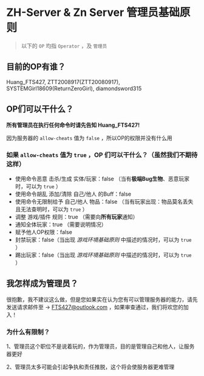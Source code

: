 # ZH-Server & Zn Server 管理员基础原则

> 以下的 `OP` 均指 `Operator` ，及 `管理员`

## 目前的OP有谁？

Huang_FTS427, ZTT2008917(ZTT20080917), SYSTEMGirl18609(ReturnZeroGirl), diamondsword315

## OP们可以干什么？

**所有管理员在执行任何命令时请先告知 Huang_FTS427!**

因为服务器的 `allow-cheats` 值为 `false` ，所以OP的权限并没有什么用

### 如果 `allow-cheats` 值为 `true` ，OP 们可以干什么？（虽然我们不期待这样）

- 使用命令恶意 击杀/生成 实体/玩家：false （当有**极端Bug生物**、恶意玩家时，可以为 `true` ）
- 使用命令胡乱 添加/清除 自己/他人 的Buff：false
- 使用命令无限制给予 自己/他人 物品：false （当有玩家出现：物品莫名丢失且无法查明时，可以为 `true` ）
- 调整 游戏/插件 规则：true （需要向**所有玩家**通知）
- 通知全体玩家：true （需要说明情况）
- 赋予他人OP权限：false
- 封禁玩家：false（当出现 *游戏环境基础原则* 中描述的情况时，可以为 `true` ）
- 踢出玩家：false（当出现 *游戏环境基础原则* 中描述的情况时，可以为 `true` ）

## 我怎样成为管理员？

很抱歉，我不建议这么做，但是您如果实在认为您有可以管理服务器的能力，请先发送请求邮件至 -> <FTS427@outlook.com> ，如果审查通过，我们将欢您的加入！

### 为什么有限制？

1、管理员这个职位不是说着玩的，作为管理员，目的是管理自己和他人，让服务器更好

2、管理员太多可能会引起争执和责任推脱，这个将会使服务器更难管理
